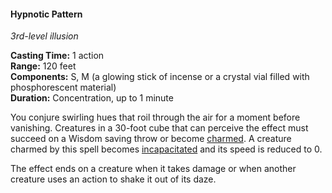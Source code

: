 #### Hypnotic Pattern
<!-- markdownlint-disable link-image-reference-definitions -->
[_metadata_:spell_name]:- "Hypnotic Pattern"
[_metadata_:spell_level]:- "3"
[_metadata_:spell_school]:- "illusion"
[_metadata_:ritual]:- "false"
[_metadata_:casting_time_amount]:- "1"
[_metadata_:casting_time_unit]:- "action"
[_metadata_:range]:- "120 feet"
[_metadata_:target]:- "a 30-foot cube"
[_metadata_:components_verbal]:- "false"
[_metadata_:components_somatic]:- "true"
[_metadata_:components_material]:- "true"
[_metadata_:components_material_description]:- "a glowing stick of incense or a crystal vial filled with phosphorescent material"
[_metadata_:duration]:- "1 minute"
[_metadata_:concentration]:- "true"
[_metadata_:saving_throw]:- "Wisdom"
[_metadata_:saving_throw_success]:- "avoids_effect"
[_metadata_:compared_to_wotc_srd_5.1]:- "mechanics_different_wording_different"
[_metadata_:compared_to_a5e_srd]:- "mechanics_same_wording_different"
<!-- markdownlint-disable-next-line no-emphasis-as-heading -->
_3rd-level illusion_

**Casting Time:** 1 action \
**Range:** 120 feet \
**Components:** S, M (a glowing stick of incense or a crystal vial filled with phosphorescent material) \
**Duration:** Concentration, up to 1 minute

You conjure swirling hues that roil through the air for a moment before vanishing.
Creatures in a 30-foot cube that can perceive the effect must succeed on a Wisdom saving throw or become [charmed](#Conditions_charmed).
A creature charmed by this spell becomes [incapacitated](#Conditions_incapacitated) and its speed is reduced to 0.

The effect ends on a creature when it takes damage or when another creature uses an action to shake it out of its daze.
